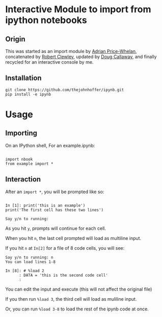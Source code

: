 # Interactive Module to import from ipython notebooks

## Origin

This was started as an import module by [Adrian Price-Whelan][0], concatenated by [Robert Clewley][1], updated by [Doug Callaway][2], and finally recycled for an interactive console by me. 

[0]: http://jupyter-notebook.readthedocs.io/en/latest/examples/Notebook/Importing%20Notebooks.html
[1]: https://gist.github.com/robclewley/75b7719119892b99d73b
[2]: https://gist.github.com/DCAL12/1a872bd63bedfb7b12612c8a7ec0f52e

## Installation

```
git clone https://github.com/thejohnhoffer/ipynb.git
pip install -e ipynb
```

# Usage

## Importing

On an IPython shell,
For an example.ipynb:

```

import nbook
from example import *

```

## Interaction

After an `import *`, you will be prompted like so:

```

In [1]: print('this is an example')
print('The first cell has these two lines')

Say y/n to running: 

```

As you hit `y`, prompts will continue for each cell.

When you hit `n`, the last cell prompted will load as multiline input.

If you hit `n` at `In[2]` for a file of 8 code cells, you will see:

```
Say y/n to running: n                               
You can load lines 1-8                            
                                                    
In [8]: # %load 2                                   
      : DATA = 'this is the second code cell'
      :                                             
```

You can edit the input and execute (this will not affect the original file)

If you then run `%load 3`, the third cell will load as muliline input.

Or, you can run `%load 3-8` to load the rest of the ipynb code at once.
